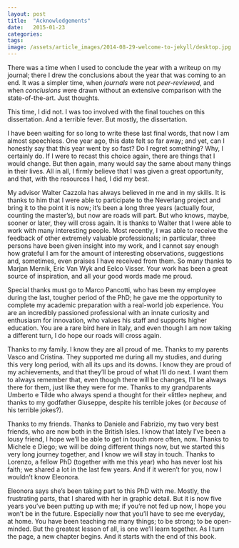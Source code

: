 ```yaml
---
layout: post
title:  "Acknowledgements"
date:   2015-01-23 
categories: 
tags: 
image: /assets/article_images/2014-08-29-welcome-to-jekyll/desktop.jpg
---
```


There was a time when I used to conclude the year with a writeup on my
journal; there I drew the conclusions about the year that was coming to
an end. It was a simpler time, when *journals* were not *peer-reviewed*,
and when *conclusions* were drawn without an extensive comparison with
the state-of-the-art. Just thoughts.

This time, I did not. I was too involved with the final touches on this
dissertation. And a terrible fever. But mostly, the dissertation.

I have been waiting for so long to write these last final words, that
now I am almost speechless. One year ago, this date felt so far away;
and yet, can I honestly say that this year went by so fast? Do I regret
something? Why, I certainly do. If I were to recast this choice again,
there are things that I would change. But then again, many would say the
same about many things in their lives. All in all, I firmly believe that
I was given a great opportunity, and that, with the resources I had, I
did my best.

My advisor Walter Cazzola has always believed in me and in my skills. It
is thanks to him that I were able to participate to the Neverlang
project and bring it to the point it is now; it’s been a long three
years (actually four, counting the master’s), but now are roads will
part. But who knows, maybe, sooner or later, they will cross again. It
is thanks to Walter that I were able to work with many interesting
people. Most recently, I was able to receive the feedback of other
extremely valuable professionals; in particular, three persons have been
given insight into my work, and I cannot say enough how grateful I am
for the amount of interesting observations, suggestions and, sometimes,
even praises I have received from them. So many thanks to Marjan Mernik,
Eric Van Wyk and Eelco Visser. Your work has been a great source of
inspiration, and all your good words made me proud.

Special thanks must go to Marco Pancotti, who has been my employee
during the last, tougher period of the PhD; he gave me the opportunity
to complete my academic preparation with a real-world job experience.
You are an incredibly passioned professional with an innate curiosity
and enthusiasm for innovation, who values his staff and supports higher
education. You are a rare bird here in Italy, and even though I am now
taking a different turn, I do hope our roads will cross again.

Thanks to my family. I know they are all proud of me. Thanks to my
parents Vasco and Cristina. They supported me during all my studies, and
during this very long period, with all its ups and its downs. I know
they are proud of my achievements, and that they’ll be proud of what
I’ll do next. I want them to always remember that, even though there
will be changes, I’ll be always there for them, just like they were for
me. Thanks to my grandparents Umberto e Tilde who always spend a thought
for their «little» nephew, and thanks to my godfather Giuseppe, despite
his terrible jokes (or *because* of his terrible jokes?).

Thanks to my friends. Thanks to Daniele and Fabrizio, my two very best
friends, who are now both in the British Isles. I know that lately I’ve
been a lousy friend, I hope we’ll be able to get in touch more often,
now. Thanks to Michele e Diego; we will be doing different things now,
but we started this very long journey together, and I know we will stay
in touch. Thanks to Lorenzo, a fellow PhD (together with me this year)
who has never lost his faith; we shared a lot in the last few years. And
if it weren’t for you, now I wouldn’t know Eleonora.

Eleonora says she’s been taking part to this PhD with me. Mostly, the
frustrating parts, that I shared with her in graphic detail. But it is
now five years you’ve been putting up with me; if you’re not fed up now,
I hope you won’t be in the future. Especially now that you’ll have to
see me everyday, at home. You have been teaching me many things; to be
strong; to be open-minded. But the greatest lesson of all, is one we’ll
learn together. As I turn the page, a new chapter begins. And it starts
with the end of this book.
